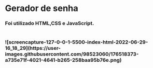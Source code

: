 # Gerador de senha
<h3> Foi utilizado HTML,CSS e JavaScript.<h3>
<br>
![screencapture-127-0-0-1-5500-index-html-2022-06-29-16_18_29](https://user-images.githubusercontent.com/98523060/176518373-a735e71f-4021-4641-b265-258baa95b76e.png)
